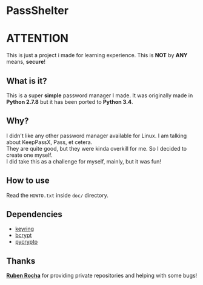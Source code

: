 PassShelter
===========

ATTENTION
=========

This is just a project i made for learning experience. This is **NOT** by **ANY** means, **secure**!


What is it?
-----------

This is a super **simple** password manager I made.
It was originally made in **Python 2.7.8** but it has been ported to **Python 3.4**.

Why?
----

I didn't like any other password manager available for Linux.
I am talking about KeepPassX, Pass, et cetera.  
They are quite good, but they were kinda overkill for me. So I decided to create one myself.  
I did take this as a challenge for myself, mainly, but it was fun!

How to use
----------

Read the `HOWTO.txt` inside `doc/` directory.

Dependencies
------------

- [keyring](https://pypi.python.org/pypi/keyring)
- [bcrypt](http://www.mindrot.org/projects/py-bcrypt/)
- [pycrypto](https://www.dlitz.net/software/pycrypto/)

Thanks
------

[**Ruben Rocha**](https://github.com/RubenRocha) for providing private repositories and helping
 with some bugs!
 